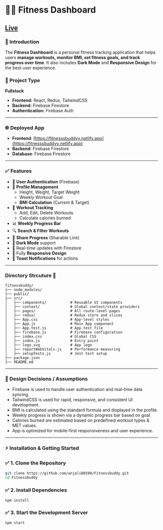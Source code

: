 # 🏋️‍♀️ Fitness Dashboard  
##  [Live ](https://fitnesssbuddyy.netlify.app) 
### 📖 Introduction  
The **Fitness Dashboard** is a personal fitness tracking application that helps users **manage workouts, monitor BMI, set fitness goals, and track progress over time**. It also includes **Dark Mode** and **Responsive Design** for the best user experience.  


### 🧩 Project Type
**Fullstack**  
- **Frontend:** React, Redux, TailwindCSS  
- **Backend:** Firebase Firestore  
- **Authentication:** Firebase Auth   

---

### 🌐 Deployed App
- **Frontend**: [https://fitnesssbuddyy.netlify.app](https://fitnesssbuddyy.netlify.app)  
- **Backend**: Firebase Firestore  
- **Database**: Firebase Firestore  

---

### ✅ Features  
- 🔐 **User Authentication** (Firebase)  
- 👤 **Profile Management**  
  - Height, Weight, Target Weight  
  - Weekly Workout Goal  
  - **BMI Calculation** (Current & Target)  
- 🏃 **Workout Tracking**  
  - Add, Edit, Delete Workouts  
  - Calculate calories burned  
- 📊 **Weekly Progress Bar**  
- 🔍 **Search & Filter Workouts**  
- 🔗 **Share Progress** (Sharable Link)  
- 🌙 **Dark Mode** support  
- 🔄 Real-time updates with Firestore  
- 📱 Fully **Responsive Design**  
- 🔔 **Toast Notifications** for actions  

---

### Directory Strcuture 📁
```
fitnessbuddy/
├── node_modules/
├── public/
├── src/
│   ├── components/           # Reusable UI components
│   ├── context/              # Global context/state providers
│   ├── pages/                # All route-level pages
│   ├── redux/                # Redux store and slices
│   ├── App.css               # App-level styles
│   ├── App.js                # Main App component
│   ├── App.test.js           # App test file
│   ├── firebase.js           # Firebase configuration
│   ├── index.css             # Global CSS
│   ├── index.js              # Entry point
│   ├── logo.svg              # App logo
│   ├── reportWebVitals.js    # Performance measuring
│   ├── setupTests.js         # Jest test setup
├── package.json
├── README.md
```

---


### 🧠 Design Decisions / Assumptions

- Firebase is used to handle user authentication and real-time data syncing.
- TailwindCSS is used for rapid, responsive, and consistent UI development.
- BMI is calculated using the standard formula and displayed in the profile.
- Weekly progress is shown via a dynamic progress bar based on goal.
- Calories burned are estimated based on predefined workout types & MET values.
- App is optimized for mobile-first responsiveness and user experience.

---

### ⚡ Installation & Getting Started  

### ✅ 1. Clone the Repository  
```bash
git clone https://github.com/anjali80590/Fitnessbuddy.git
cd Fitnessbuddy
```

### ✅ 2. Install Dependencies
```bash 
npm install 
```

### ✅ 3. Start the Development Server
```bash 
npm start 
```
